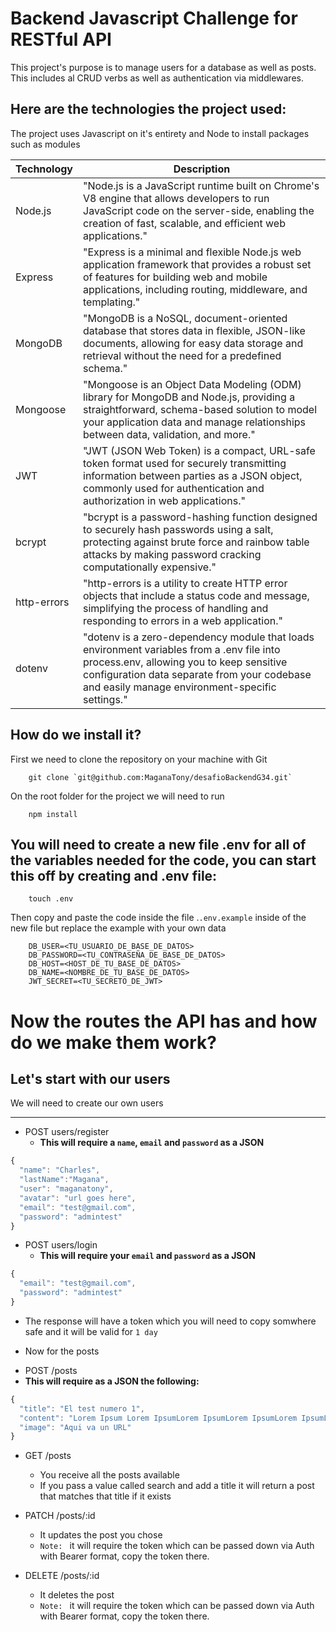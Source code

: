 # Backend Javascript Challenge for RESTful API

This project's purpose is to manage users for a database as well as posts. This includes al CRUD verbs as well as authentication via middlewares.

## Here are the technologies the project used:

The project uses Javascript on it's entirety and Node to install packages such as modules


| Technology | Description |
|------------|-------------|
|Node.js| "Node.js is a JavaScript runtime built on Chrome's V8 engine that allows developers to run JavaScript code on the server-side, enabling the creation of fast, scalable, and efficient web applications." |
|Express| "Express is a minimal and flexible Node.js web application framework that provides a robust set of features for building web and mobile applications, including routing, middleware, and templating."|
|MongoDB| "MongoDB is a NoSQL, document-oriented database that stores data in flexible, JSON-like documents, allowing for easy data storage and retrieval without the need for a predefined schema."|
|Mongoose| "Mongoose is an Object Data Modeling (ODM) library for MongoDB and Node.js, providing a straightforward, schema-based solution to model your application data and manage relationships between data, validation, and more."
|JWT| "JWT (JSON Web Token) is a compact, URL-safe token format used for securely transmitting information between parties as a JSON object, commonly used for authentication and authorization in web applications."|
|bcrypt| "bcrypt is a password-hashing function designed to securely hash passwords using a salt, protecting against brute force and rainbow table attacks by making password cracking computationally expensive."|
|http-errors| "http-errors is a utility to create HTTP error objects that include a status code and message, simplifying the process of handling and responding to errors in a web application."|
|dotenv| "dotenv is a zero-dependency module that loads environment variables from a .env file into process.env, allowing you to keep sensitive configuration data separate from your codebase and easily manage environment-specific settings."|


## How do we install it?

First we need to clone the repository on your machine with Git

        git clone `git@github.com:MaganaTony/desafioBackendG34.git`

On the root folder for the project we will need to run

        npm install


## You will need to create a new file .env for all of the variables needed for the code, you can start this off by creating and .env file:

        touch .env

Then copy and paste the code inside the file .`.env.example` inside of the new file but replace the example with your own data

        DB_USER=<TU_USUARIO_DE_BASE_DE_DATOS>
        DB_PASSWORD=<TU_CONTRASEÑA_DE_BASE_DE_DATOS>
        DB_HOST=<HOST_DE_TU_BASE_DE_DATOS>
        DB_NAME=<NOMBRE_DE_TU_BASE_DE_DATOS>
        JWT_SECRET=<TU_SECRETO_DE_JWT>

# Now the routes the API has and how do we make them work?

## Let's start with our users

We will need to create our own users
___

+ POST users/register
  - **This will require a `name`, `email` and `password` as a JSON**

``` js
{
  "name": "Charles",
  "lastName":"Magana",
  "user": "maganatony",
  "avatar": "url goes here",
  "email": "test@gmail.com",
  "password": "admintest"
}

```

+ POST users/login
  - **This will require your `email` and `password` as a JSON**

``` js
{
  "email": "test@gmail.com",
  "password": "admintest"
}

```
- The response will have a token which you will need to copy somwhere safe and it will be valid for `1 day`

+ Now for the posts
 - POST /posts
  - **This will require as a JSON the following:**

``` js
{
  "title": "El test numero 1",
  "content": "Lorem Ipsum Lorem IpsumLorem IpsumLorem IpsumLorem IpsumLorem Ipsum",
  "image": "Aqui va un URL"
}
```

- GET /posts
  - You receive all the posts available
  - If you pass a value called search and add a title it will return a post that matches that title if it exists

- PATCH /posts/:id

  - It updates the post you chose
  - `Note: ` it will require the token which can be passed down via Auth with Bearer format, copy the token there.

- DELETE /posts/:id
  - It deletes the post
  - `Note: ` it will require the token which can be passed down via Auth with Bearer format, copy the token there.


